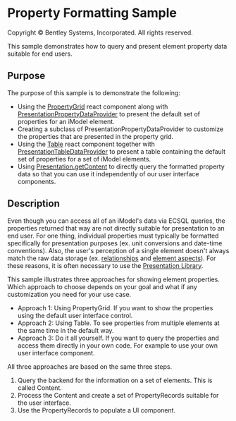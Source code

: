 # Property Formatting Sample

Copyright © Bentley Systems, Incorporated. All rights reserved.

This sample demonstrates how to query and present element property data suitable for end users.

## Purpose

The purpose of this sample is to demonstrate the following:

- Using the [PropertyGrid](https://www.itwinjs.org/reference/ui-components/propertygrid/propertygrid/) react component along with [PresentationPropertyDataProvider](https://www.itwinjs.org/reference/presentation-components/propertygrid/presentationpropertydataprovider/) to present the default set of properties for an iModel element.
- Creating a subclass of PresentationPropertyDataProvider to customize the properties that are presented in the property grid.
- Using the [Table](https://www.itwinjs.org/reference/ui-components/table/table/) react component together with [PresentationTableDataProvider](https://www.itwinjs.org/reference/presentation-components/table/presentationtabledataprovider/) to present a table containing the default set of properties for a set of iModel elements.
- Using [Presentation.getContent](https://www.itwinjs.org/reference/presentation-frontend/core/presentationmanager/getcontent/) to directly query the formatted property data so that you can use it independently of our user interface components.

## Description

Even though you can access all of an iModel's data via ECSQL queries, the properties returned that way are not directly suitable for presentation to an end user.  For one thing, individual properties must typically be formatted specifically for presentation purposes (ex. unit conversions and date-time conventions).  Also, the user's perception of a single element doesn't always match the raw data storage (ex. [relationships](https://www.itwinjs.org/bis/intro/relationship-fundamentals/) and [element aspects](https://www.itwinjs.org/bis/intro/elementaspect-fundamentals/)).  For these reasons, it is often necessary to use the [Presentation Library](https://www.itwinjs.org/learning/presentation/).

This sample illustrates three approaches for showing element properties.  Which approach to choose depends on your goal and what if any customization you need for your use case.

- Approach 1: Using PropertyGrid.  If you want to show the properties using the default user interface control.
- Approach 2: Using Table.  To see properties from multiple elements at the same time in the default way.
- Approach 3: Do it all yourself.  If you want to query the properties and access them directly in your own code.  For example to use your own user interface component.

All three approaches are based on the same three steps.

1. Query the backend for the information on a set of elements.  This is called Content.
2. Process the Content and create a set of PropertyRecords suitable for the user interface.
3. Use the PropertyRecords to populate a UI component.
